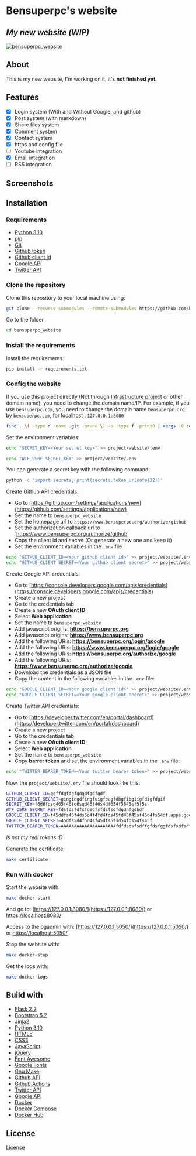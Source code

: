 # Bensuperpc's website

## _My new website (WIP)_

[![bensuperpc_website](https://github.com/bensuperpc/bensuperpc_website/actions/workflows/base.yml/badge.svg)](https://github.com/bensuperpc/bensuperpc_website/actions/workflows/base.yml)

## About

This is my new website, I'm working on it, it's **not finished yet**.

## Features

- [x] Login system (With and Without Google, and github)
- [x] Post system (with markdown)
- [x] Share files system
- [x] Comment system
- [x] Contact system
- [x] https and config file
- [ ] Youtube integration
- [x] Email integration
- [ ] RSS integration

## Screenshots

## Installation

### Requirements

- [Python 3.10](https://www.python.org/)
- [pip](https://pypi.org/project/pip/)
- [Git](https://git-scm.com/)
- [Github token](https://docs.github.com/en/github/authenticating-to-github/keeping-your-account-and-data-secure/creating-a-personal-access-token)
- [Github client id](https://github.com/settings/applications/new)
- [Google API](https://console.developers.google.com/apis/credentials)
- [Twitter API](https://developer.twitter.com/en/portal/dashboard)

### Clone the repository

Clone this repository to your local machine using:

```sh
git clone --recurse-submodules --remote-submodules https://github.com/bensuperpc/bensuperpc_website.git
```

Go to the folder

```sh
cd bensuperpc_website
```

### Install the requirements

Install the requirements:

```sh
pip install -r requirements.txt
```

### Config the website

If you use this project directly (Not through [Infrastructure project](https://github.com/bensuperpc/infrastructure) or other domain name), you need to change the domain name/IP.
For example, if you use `bensuperpc.com`, you need to change the domain name `bensuperpc.org` by `bensuperpc.com`, for localhost : `127.0.0.1:8080`

```sh
find . \( -type d -name .git -prune \) -o -type f -print0 | xargs -0 sed -i 's/bensuperpc.org/bensuperpc.com/g'
```

Set the environment variables:

```sh
echo "SECRET_KEY=<Your secret key>" >> project/website/.env
```

```sh
echo "WTF_CSRF_SECRET_KEY" >> project/website/.env
```

You can generate a secret key with the following command:

```sh
python -c 'import secrets; print(secrets.token_urlsafe(32))'
```

Create Github API credentials:

- Go to [https://github.com/settings/applications/new](https://github.com/settings/applications/new)
- Set the name to `bensuperpc_website`
- Set the homepage url to `https://www.bensuperpc.org/authorize/github`
- Set the authorization callback url to `<https://www.bensuperpc.org/authorize/github>'
- Copy the client id and secret (Or generate a new one and keep it)
- Set the environment variables in the `.env` file

```sh
echo "GITHUB_CLIENT_ID=<Your github client id>" >> project/website/.env
echo "GITHUB_CLIENT_SECRET=<Your github client secret>" >> project/website/.env
```

Create Google API credentials:

- Go to [https://console.developers.google.com/apis/credentials](https://console.developers.google.com/apis/credentials)
- Create a new project
- Go to the credentials tab
- Create a new **OAuth client ID**
- Select **Web application**
- Set the name to `bensuperpc_website`
- Add javascript origins: **<https://bensuperpc.org>**
- Add javascript origins: **<https://www.bensuperpc.org>**
- Add the following URIs: **<https://bensuperpc.org/login/google>**
- Add the following URIs: **<https://www.bensuperpc.org/login/google>**
- Add the following URIs: **<https://bensuperpc.org/authorize/google>**
- Add the following URIs: **<https://www.bensuperpc.org/authorize/google>**
- Download the credentials as a JSON file
- Copy the content in the following variables in the `.env` file:

```sh
echo "GOOGLE_CLIENT_ID=<Your google client id>" >> project/website/.env
echo "GOOGLE_CLIENT_SECRET=<Your google client secret>" >> project/website/.env
```

Create Twitter API credentials:

- Go to [https://developer.twitter.com/en/portal/dashboard](https://developer.twitter.com/en/portal/dashboard)
- Create a new project
- Go to the credentials tab
- Create a new **OAuth client ID**
- Select **Web application**
- Set the name to `bensuperpc_website`
- Copy **barrer token** and set the environment variables in the `.env` file:

```sh
echo "TWITTER_BEARER_TOKEN=<Your twitter bearer token>" >> project/website/.env
```

Now, the `project/website/.env` file should look like this:

```sh
GITHUB_CLIENT_ID=ggffdgfdgfgdgdfgdfgdf
GITHUB_CLIENT_SECRET=gingingdfingfuigfbugfdbgfibgiigfdigfdgif
SECRET_KEY=f6d6fqsd465f46fq6sqd46f46s4df654f5645sf5f5s
WTF_CSRF_SECRET_KEY=fdsfdsfdfsfdsdfsfdsfsdfdgdhfgdhdf
GOOGLE_CLIENT_ID=f45ddfs45f4ds5d4f4fd4fds45fd45f45sf45d4fs54df.apps.googleusercontent.com
GOOGLE_CLIENT_SECRET=45dfs5d4f5d4sf45dfs5fsd54fds54fs45f
TWITTER_BEARER_TOKEN=AAAAAAAAAAAAAAAAAAAAAfdfdsdsfsdffgfdsfggfdsfsdfsdfsdfsdf
```

_Is not my real tokens :D_

Generate the certificate:

```sh
make certificate
```

### Run with docker

Start the website with:

```sh
make docker-start
```

And go to: [https://127.0.0.1:8080/](https://127.0.0.1:8080/) or [https://localhost:8080/](https://localhost:8080/)

Access to the pgadmin with: [https://127.0.0.1:5050/](https://127.0.0.1:5050/) or [https://localhost:5050/](https://localhost:5050/)

Stop the website with:

```sh
make docker-stop
```

Get the logs with:

```sh
make docker-logs
```

## Build with

- [Flask 2.2](https://flask.palletsprojects.com/en/2.2.x/)
- [Bootstrap 5.2](https://getbootstrap.com/)
- [Jinja2](https://jinja.palletsprojects.com/en/3.0.x/)
- [Python 3.10](https://www.python.org/)
- [HTML5](https://html.spec.whatwg.org/multipage/)
- [CSS3](https://www.w3.org/Style/CSS/Overview.en.html)
- [JavaScript](https://www.javascript.com/)
- [jQuery](https://jquery.com/)
- [Font Awesome](https://fontawesome.com/)
- [Google Fonts](https://fonts.google.com/)
- [Gnu Make](https://www.gnu.org/software/make/)
- [Github API](https://docs.github.com/en/rest)
- [Github Actions](https://docs.github.com/en/actions)
- [Twitter API](https://developer.twitter.com/en/docs/twitter-api)
- [Google API](https://developers.google.com/identity/sign-in/web/sign-in)
- [Docker](https://www.docker.com/)
- [Docker Compose](https://docs.docker.com/compose/)
- [Docker Hub](https://hub.docker.com/)

## License

[License](LICENSE)
